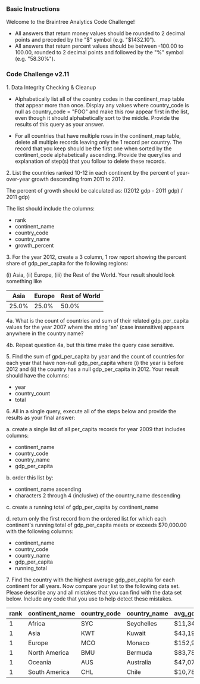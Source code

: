 ### Basic Instructions

Welcome to the Braintree Analytics Code Challenge!

- All answers that return money values should be rounded to 2 decimal points and preceded by the "$" symbol (e.g. "$1432.10").
- All answers that return percent values should be between -100.00 to 100.00, rounded to 2 decimal points and followed by the "%" symbol (e.g. "58.30%").
 
### Code Challenge v2.11

1\. Data Integrity Checking & Cleanup

- Alphabetically list all of the country codes in the continent_map table that appear more than once. Display any values where country_code is null as country_code = "FOO" and make this row appear first in the list, even though it should alphabetically sort to the middle. Provide the results of this query as your answer.

- For all countries that have multiple rows in the continent_map table, delete all multiple records leaving only the 1 record per country. The record that you keep should be the first one when sorted by the continent_code alphabetically ascending. Provide the query/ies and explanation of step(s) that you follow to delete these records.

2\. List the countries ranked 10-12 in each continent by the percent of year-over-year growth descending from 2011 to 2012.

The percent of growth should be calculated as: ((2012 gdp - 2011 gdp) / 2011 gdp)

The list should include the columns:

- rank
- continent_name
- country_code
- country_name
- growth_percent

3\. For the year 2012, create a 3 column, 1 row report showing the percent share of gdp_per_capita for the following regions:

(i) Asia, (ii) Europe, (iii) the Rest of the World. Your result should look something like

 Asia  | Europe | Rest of World 
------ | ------ | -------------
25.0%  | 25.0%  | 50.0%

4a\. What is the count of countries and sum of their related gdp_per_capita values for the year 2007 where the string 'an' (case insensitive) appears anywhere in the country name?

4b\. Repeat question 4a, but this time make the query case sensitive.

5\. Find the sum of gpd_per_capita by year and the count of countries for each year that have non-null gdp_per_capita where (i) the year is before 2012 and (ii) the country has a null gdp_per_capita in 2012. Your result should have the columns:

- year
- country_count
- total

6\. All in a single query, execute all of the steps below and provide the results as your final answer:

a. create a single list of all per_capita records for year 2009 that includes columns:

- continent_name
- country_code
- country_name
- gdp_per_capita

b. order this list by:

- continent_name ascending
- characters 2 through 4 (inclusive) of the country_name descending

c. create a running total of gdp_per_capita by continent_name

d. return only the first record from the ordered list for which each continent's running total of gdp_per_capita meets or exceeds $70,000.00 with the following columns:

- continent_name
- country_code
- country_name
- gdp_per_capita
- running_total

7\. Find the country with the highest average gdp_per_capita for each continent for all years. Now compare your list to the following data set. Please describe any and all mistakes that you can find with the data set below. Include any code that you use to help detect these mistakes.

rank | continent_name | country_code | country_name | avg_gdp_per_capita 
---- | -------------- | ------------ | ------------ | -----------------
   1 | Africa         | SYC          | Seychelles   |         $11,348.66
   1 | Asia           | KWT          | Kuwait       |         $43,192.49
   1 | Europe         | MCO          | Monaco       |        $152,936.10
   1 | North America  | BMU          | Bermuda      |         $83,788.48
   1 | Oceania        | AUS          | Australia    |         $47,070.39
   1 | South America  | CHL          | Chile        |         $10,781.71
